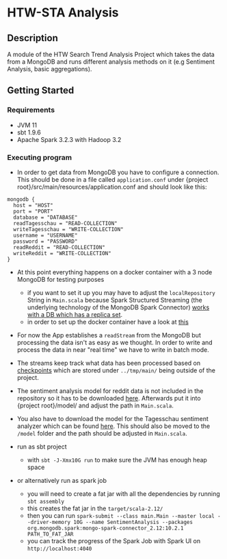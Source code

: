 # HTW-STA Analysis

## Description

A module of the HTW Search Trend Analysis Project which takes the data from a
MongoDB and runs different analysis methods on it (e.g Sentiment Analysis, basic
aggregations).

## Getting Started

### Requirements

- JVM 11
- sbt 1.9.6
- Apache Spark 3.2.3 with Hadoop 3.2

### Executing program

- In order to get data from MongoDB you have to configure a connection. This
  should be done in a file called `application.conf` under {project
  root}/src/main/resources/application.conf and should look like this:

```
mongodb {
  host = "HOST"
  port = "PORT"
  database = "DATABASE"
  readTagesschau = "READ-COLLECTION"
  writeTagesschau = "WRITE-COLLECTION"
  username = "USERNAME"
  password = "PASSWORD"
  readReddit = "READ-COLLECTION"
  writeReddit = "WRITE-COLLECTION"
}
```

- At this point everything happens on a docker container with a 3 node MongoDB
  for testing purposes

  - if you want to set it up you may have to adjust the `localRepository` String
    in `Main.scala` because Spark Structured Streaming (the underlying
    technology of the MongoDB Spark Connector)
    [works with a DB which has a replica set](https://www.mongodb.com/community/forums/t/mongodb-spark-connector-10-0-2-read-existing-data-as-stream/169149).
  - in order to set up the docker container have a look at
    [this](https://github.com/UpSync-Dev/docker-compose-mongo-replica-set)

- For now the App establishes a `readStream` from the MongoDB but processing the
  data isn't as easy as we thought. In order to write and process the data in
  near "real time" we have to write in batch mode.
- The streams keep track what data has been processed based on
  [checkpoints](https://spark.apache.org/docs/latest/structured-streaming-programming-guide.html#recovering-from-failures-with-checkpointing)
  which are stored under `../tmp/main/` being outside of the project.
- The sentiment analysis model for reddit data is not included in the repository
  so it has to be downloaded
  [here](https://sparknlp.org/2023/07/28/twitter_xlm_roberta_base_sentiment_en.html).
  Afterwards put it into {project root}/model/ and adjust the path in
  `Main.scala`.

- You also have to download the model for the Tagesschau sentiment analyzer
  which can be found
  [here](https://sparknlp.org/2021/11/03/bert_sequence_classifier_sentiment_de.html).
  This should also be moved to the `/model` folder and the path should be
  adjusted in `Main.scala`.
- run as sbt project
  - with `sbt -J-Xmx10G run` to make sure the JVM has enough heap space
- or alternatively run as spark job
  - you will need to create a fat jar with all the dependencies by running
    `sbt assembly`
  - this creates the fat jar in the `target/scala-2.12/`
  - then you can run
    `spark-submit --class main.Main --master local --driver-memory 10G --name SentimentAnalysis --packages org.mongodb.spark:mongo-spark-connector_2.12:10.2.1 PATH_TO_FAT_JAR`
  - you can track the progress of the Spark Job with Spark UI on
    `http://localhost:4040`
